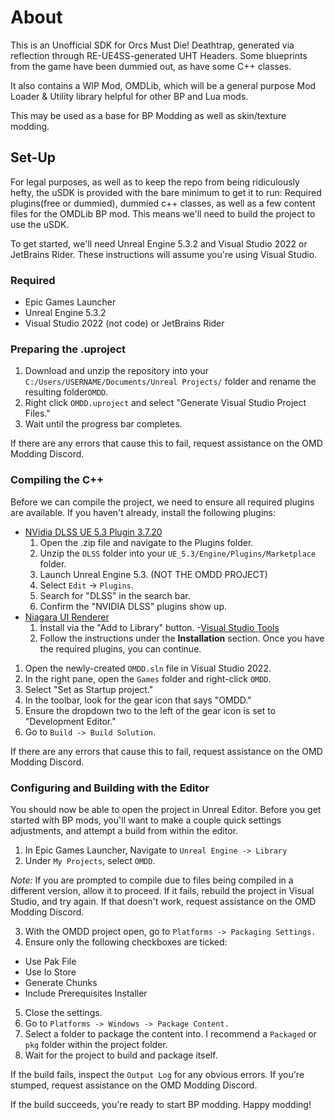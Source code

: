 # About
This is an Unofficial SDK for Orcs Must Die! Deathtrap, generated via reflection through RE-UE4SS-generated UHT Headers. Some blueprints from the game have been dummied out, as have some C++ classes.

It also contains a WIP Mod, OMDLib, which will be a general purpose Mod Loader & Utility library helpful for other BP and Lua mods.

This may be used as a base for BP Modding as well as skin/texture modding.

## Set-Up
For legal purposes, as well as to keep the repo from being ridiculously hefty, the uSDK is provided with the bare minimum to get it to run: Required plugins(free or dummied), dummied c++ classes, as well as a few content files for the OMDLib BP mod.  This means we'll need to build the project to use the uSDK.

To get started, we'll need Unreal Engine 5.3.2 and Visual Studio 2022 or JetBrains Rider. These instructions will assume you're using Visual Studio.

### Required
- Epic Games Launcher
- Unreal Engine 5.3.2
- Visual Studio 2022 (not code) or JetBrains Rider

### Preparing the .uproject
1. Download and unzip the repository into your `C:/Users/USERNAME/Documents/Unreal Projects/` folder and rename the resulting folder`OMDD`.
2. Right click `OMDD.uproject` and select "Generate Visual Studio Project Files."
3. Wait until the progress bar completes.

If there are any errors that cause this to fail, request assistance on the OMD Modding Discord.

### Compiling the C++
Before we can compile the project, we need to ensure all required plugins are available. If you haven't already, install the following plugins:
  - [NVidia DLSS UE 5.3 Plugin 3.7.20](https://dlss.download.nvidia.com/uebinarypackages/UE5.3_DLSS_3.7.20_Plugin_2024.09.06.zip)
    1. Open the .zip file and navigate to the Plugins folder.
    2. Unzip the `DLSS` folder into your `UE_5.3/Engine/Plugins/Marketplace` folder.
    3. Launch Unreal Engine 5.3. (NOT THE OMDD PROJECT)
    4. Select `Edit` -> `Plugins`.
    5. Search for "DLSS" in the search bar.
    6. Confirm the "NVIDIA DLSS" plugins show up.
- [Niagara UI Renderer](https://www.fab.com/listings/1bd04141-c553-4b63-8ee9-277595475195)
  1. Install via the "Add to Library" button.
-[Visual Studio Tools](https://learn.microsoft.com/en-us/visualstudio/gamedev/unreal/get-started/vs-tools-unreal-install)
  1. Follow the instructions under the **Installation** section.
Once you have the required plugins, you can continue.
1. Open the newly-created `OMDD.sln` file in Visual Studio 2022.
2. In the right pane, open the `Games` folder and right-click `OMDD`.
3. Select "Set as Startup project."
4. In the toolbar, look for the gear icon that says "OMDD."
5. Ensure the dropdown two to the left of the gear icon is set to "Development Editor."
6. Go to `Build -> Build Solution`.

If there are any errors that cause this to fail, request assistance on the OMD Modding Discord.

### Configuring and Building with the Editor
You should now be able to open the project in Unreal Editor. Before you get started with BP mods, you'll want to make a couple quick settings adjustments, and attempt a build from within the editor.

1. In Epic Games Launcher, Navigate to `Unreal Engine -> Library`
2. Under `My Projects`, select `OMDD`. 

_Note:_ If you are prompted to compile due to files being compiled in a different version, allow it to proceed. If it fails, rebuild the project in Visual Studio, and try again. If that doesn't work, request assistance on the OMD Modding Discord.

3. With the OMDD project open, go to `Platforms -> Packaging Settings.`
4. Ensure only the following checkboxes are ticked:
- Use Pak File
- Use Io Store
- Generate Chunks
- Include Prerequisites Installer
5. Close the settings.
6. Go to `Platforms -> Windows -> Package Content.`
7. Select a folder to package the content into. I recommend a `Packaged` or `pkg` folder within the project folder.
8. Wait for the project to build and package itself.

If the build fails, inspect the `Output Log` for any obvious errors. If you're stumped, request assistance on the OMD Modding Discord.

If the build succeeds, you're ready to start BP modding. Happy modding!
